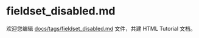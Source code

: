 fieldset_disabled.md
===

欢迎您编辑 <a target="__blank" href="https://github.com/jaywcjlove/html-tutorial/blob/master/docs/tags/fieldset_disabled.md">docs/tags/fieldset_disabled.md</a> 文件，共建 HTML Tutorial 文档。